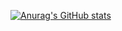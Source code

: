 <!-- ### Hi there 👋 -->
<!--
**pingzhiLi/pingzhiLi** is a ✨ _special_ ✨ repository because its `README.md` (this file) appears on your GitHub profile.

Here are some ideas to get you started:

- 🔭 I’m currently working on ...
- 🌱 I’m currently learning ...
- 👯 I’m looking to collaborate on ...
- 🤔 I’m looking for help with ...
- 💬 Ask me about ...
- 📫 How to reach me: ...
- 😄 Pronouns: ...
- ⚡ Fun fact: ...
-->
<!-- [![trophy](https://github-profile-trophy.vercel.app/?username=pingzhiLi&column=7)](https://github.com/Trinkle23897) -->
<!--  -->
[![Anurag's GitHub stats](https://github-readme-stats.vercel.app/api?username=pingzhiLi)](https://github.com/anuraghazra/github-readme-stats)
